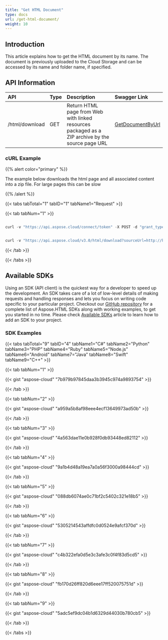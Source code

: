 ```yaml
---
title: "Get HTML Document"
type: docs
url: /get-html-document/
weight: 10
---
```


## **Introduction**
This article explains how to get the HTML document by its name. The document is previously uploaded to the Cloud Storage and can be accessed by its name and folder name, if specified.
## **API Information**

|**API**|**Type**|**Description**|**Swagger Link**|
| :- | :- | :- | :- |
|/html/download|GET|Return HTML page from Web with linked resources packaged as a ZIP archive by the source page URL|[GetDocumentByUrl](https://apireference.aspose.cloud/html/#!/Document/GetDocumentByUrl)|
### **cURL Example**
{{% alert color="primary" %}} 

The example below downloads the html page and all associated content into a zip file. For large pages this can be slow

{{% /alert %}} 

{{< tabs tabTotal="1" tabID="1" tabName1="Request" >}}

{{< tab tabNum="1" >}}

```java

curl -v "https://api.aspose.cloud/connect/token" -X POST -d "grant_type=client_credentials&client_id=XXXXX&client_secret=XXXXX" -H "Content-Type: application/x-www-form-urlencoded" -H "Accept: application/json"

```

```java

curl -v "https://api.aspose.cloud/v3.0/html/download?sourceUrl=http://help.websiteos.com/websiteos/example_of_a_simple_html_page.htm" -X GET -H "Content-Type:application/json" -H "Accept:multipart/form-data"

```

{{< /tab >}}

{{< /tabs >}}
## **Available SDKs**
Using an SDK (API client) is the quickest way for a developer to speed up the development. An SDK takes care of a lot of low-level details of making requests and handling responses and lets you focus on writing code specific to your particular project. Checkout our [GitHub repository](https://github.com/aspose-html-cloud) for a complete list of Aspose.HTML SDKs along with working examples, to get you started in no time. Please check [Available SDKs](/available-sdks/) article to learn how to add an SDK to your project.
### **SDK Examples**
{{< tabs tabTotal="9" tabID="4" tabName1="C#" tabName2="Python" tabName3="PHP" tabName4="Ruby" tabName5="Node.js" tabName6="Android" tabName7="Java" tabName8="Swift" tabName9="C++" >}}

{{< tab tabNum="1" >}}

{{< gist "aspose-cloud" "7b979b97845daa3b3945c974a9893754" >}}

{{< /tab >}}

{{< tab tabNum="2" >}}

{{< gist "aspose-cloud" "a959a5b8af98eee4ecf13649973ad50b" >}}

{{< /tab >}}

{{< tab tabNum="3" >}}

{{< gist "aspose-cloud" "4a563dae11e0b928f0db93448ed82112" >}}

{{< /tab >}}

{{< tab tabNum="4" >}}

{{< gist "aspose-cloud" "9a1b4d48a19ea7a0a56f3000a98444cd" >}}

{{< /tab >}}

{{< tab tabNum="5" >}}

{{< gist "aspose-cloud" "088db6074ae0c71bf2c5402c321e18b5" >}}

{{< /tab >}}

{{< tab tabNum="6" >}}

{{< gist "aspose-cloud" "5305214543affdfc0d0524e9afcf370d" >}}

{{< /tab >}}

{{< tab tabNum="7" >}}

{{< gist "aspose-cloud" "c4b322efa0d5e3c3afe3c0f4f83d5cd5" >}}

{{< /tab >}}

{{< tab tabNum="8" >}}

{{< gist "aspose-cloud" "fb170d26ff820d6eee17ff520075751d" >}}

{{< /tab >}}

{{< tab tabNum="9" >}}

{{< gist "aspose-cloud" "5adc5ef9dc04b1d6329d44030b780cb5" >}}

{{< /tab >}}

{{< /tabs >}}




